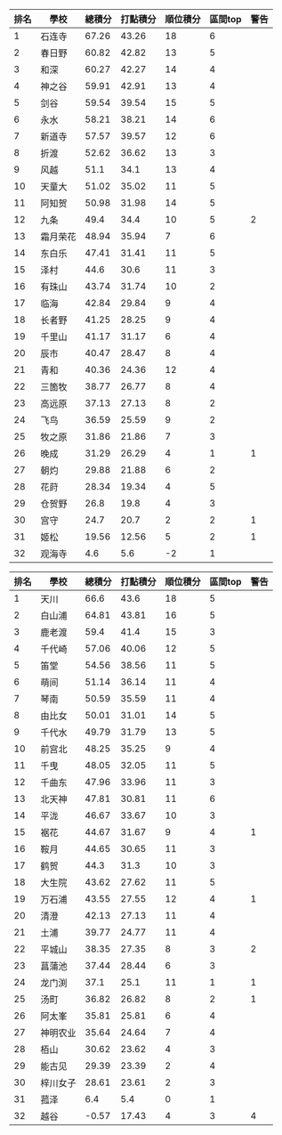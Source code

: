 排名|學校|總積分|打點積分|順位積分|區間top|警告
-|-|-|-|-|-|-
1|石连寺|67.26|43.26|18|6|
2|春日野|60.82|42.82|13|5|
3|和深|60.27|42.27|14|4|
4|神之谷|59.91|42.91|13|4|
5|剑谷|59.54|39.54|15|5|
6|永水|58.21|38.21|14|6|
7|新道寺|57.57|39.57|12|6|
8|折渡|52.62|36.62|13|3|
9|风越|51.1|34.1|13|4|
10|天童大|51.02|35.02|11|5|
11|阿知贺|50.98|31.98|14|5|
12|九条|49.4|34.4|10|5|2
13|霜月荣花|48.94|35.94|7|6|
14|东白乐|47.41|31.41|11|5|
15|泽村|44.6|30.6|11|3|
16|有珠山|43.74|31.74|10|2|
17|临海|42.84|29.84|9|4|
18|长者野|41.25|28.25|9|4|
19|千里山|41.17|31.17|6|4|
20|辰市|40.47|28.47|8|4|
21|青和|40.36|24.36|12|4|
22|三箇牧|38.77|26.77|8|4|
23|高远原|37.13|27.13|8|2|
24|飞鸟|36.59|25.59|9|2|
25|牧之原|31.86|21.86|7|3|
26|晚成|31.29|26.29|4|1|1
27|朝灼|29.88|21.88|6|2|
28|花莳|28.34|19.34|4|5|
29|仓贺野|26.8|19.8|4|3|
30|宫守|24.7|20.7|2|2|1
31|姬松|19.56|12.56|5|2|1
32|观海寺|4.6|5.6|-2|1|

排名|學校|總積分|打點積分|順位積分|區間top|警告
-|-|-|-|-|-|-
1|天川|66.6|43.6|18|5|
2|白山浦|64.81|43.81|16|5|
3|鹿老渡|59.4|41.4|15|3|
4|千代崎|57.06|40.06|12|5|
5|笛堂|54.56|38.56|11|5|
6|萌间|51.14|36.14|11|4|
7|琴南|50.59|35.59|11|4|
8|由比女|50.01|31.01|14|5|
9|千代水|49.79|31.79|13|5|
10|前宫北|48.25|35.25|9|4|
11|千曳|48.05|32.05|11|5|
12|千曲东|47.96|33.96|11|3|
13|北天神|47.81|30.81|11|6|
14|平泷|46.67|33.67|10|3|
15|裾花|44.67|31.67|9|4|1
16|鞍月|44.65|30.65|11|3|
17|鹤贺|44.3|31.3|10|3|
18|大生院|43.62|27.62|11|5|
19|万石浦|43.55|27.55|12|4|1
20|清澄|42.13|27.13|11|4|
21|土浦|39.77|24.77|11|4|
22|平城山|38.35|27.35|8|3|2
23|菖蒲池|37.44|28.44|6|3|
24|龙门渕|37.1|25.1|11|1|1
25|汤町|36.82|26.82|8|2|1
26|阿太峯|35.81|25.81|6|4|
27|神明农业|35.64|24.64|7|4|
28|栢山|30.62|23.62|4|3|
29|能古见|29.39|23.39|2|4|
30|梓川女子|28.61|23.61|2|3|
31|菰泽|6.4|5.4|0|1|
32|越谷|-0.57|17.43|4|3|4
